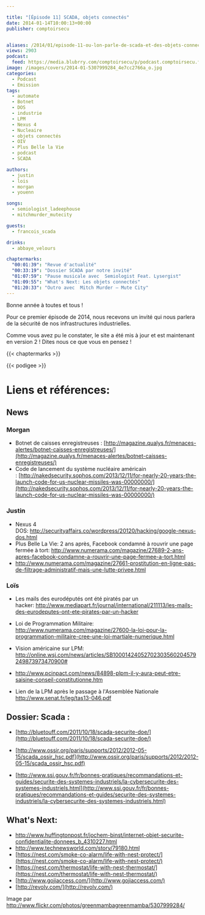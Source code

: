 ```yaml
---

title: "[Épisode 11] SCADA, objets connectés"
date: 2014-01-14T10:00:13+00:00
publisher: comptoirsecu


aliases: /2014/01/episode-11-ou-lon-parle-de-scada-et-des-objets-connectes/
views: 2903
podcast:
  feed: https://media.blubrry.com/comptoirsecu/p/podcast.comptoirsecu.fr/CSEC.EP11.2014-01-13.SCADA.mp3
image: /images/covers/2014-01-5307999284_4e7cc2766a_o.jpg
categories:
  - Podcast
  - Emission
tags:
  - automate
  - Botnet
  - DOS
  - industrie
  - LPM
  - Nexus 4
  - Nucleaire
  - objets connectés
  - OIV
  - Plus Belle la Vie
  - podcast
  - SCADA

authors:
  - justin
  - lois
  - morgan
  - youenn

songs:
  - semiologist_ladeephouse
  - mitchmurder_mutecity

guests:
  - francois_scada

drinks:
  - abbaye_velours

chaptermarks:
  "00:01:39": "Revue d'actualité"
  "00:33:19": "Dossier SCADA par notre invité"
  "01:07:59": "Pause musicale avec  Semiologist Feat. Lysergist"
  "01:09:55": "What's Next: Les objets connectés"
  "01:20:33": "Outro avec  Mitch Murder – Mute City"
---
```

Bonne année à toutes et tous !

Pour ce premier épisode de 2014, nous recevons un invité qui nous parlera de la sécurité de nos infrastructures industrielles.

Comme vous avez pu le constater, le site a été mis à jour et est maintenant en version 2 ! Dites nous ce que vous en pensez !

{{< chaptermarks >}}

{{< podigee >}}


# Liens et références:

## News

### Morgan

- Botnet de caisses enregistreuses : [http://magazine.qualys.fr/menaces-alertes/botnet-caisses-enregistreuses/](http://magazine.qualys.fr/menaces-alertes/botnet-caisses-enregistreuses/)
- Code de lancement du système nucléaire américain : [http://nakedsecurity.sophos.com/2013/12/11/for-nearly-20-years-the-launch-code-for-us-nuclear-missiles-was-00000000/](http://nakedsecurity.sophos.com/2013/12/11/for-nearly-20-years-the-launch-code-for-us-nuclear-missiles-was-00000000/)

### Justin

- Nexus  4 DOS: <http://securityaffairs.co/wordpress/20120/hacking/google-nexus-dos.html>
- Plus Belle La Vie: 2 ans après, Facebook condamné à rouvrir une page fermée à tort: <http://www.numerama.com/magazine/27689-2-ans-apres-facebook-condamne-a-rouvrir-une-page-fermee-a-tort.html>
- <http://www.numerama.com/magazine/27661-prostitution-en-ligne-pas-de-filtrage-administratif-mais-une-lutte-privee.html>

### Loïs

- Les mails des eurodéputés ont été piratés par un hacker: <http://www.mediapart.fr/journal/international/211113/les-mails-des-eurodeputes-ont-ete-pirates-par-un-hacker>

- Loi de Programmation Militaire: <http://www.numerama.com/magazine/27600-la-loi-pour-la-programmation-militaire-cree-une-loi-martiale-numerique.html>

- Vision américaine sur LPM: <http://online.wsj.com/news/articles/SB10001424052702303560204579249873973470900#>

- <http://www.pcinpact.com/news/84898-plpm-il-y-aura-peut-etre-saisine-conseil-constitutionne.htm>

- Lien de la LPM après le passage à l'Assemblée Nationale <http://www.senat.fr/leg/tas13-046.pdf>

## Dossier: Scada :

- [http://bluetouff.com/2011/10/18/scada-securite-doe/](http://bluetouff.com/2011/10/18/scada-securite-doe/)

- [http://www.ossir.org/paris/supports/2012/2012-05-15/scada_ossir_hsc.pdf](http://www.ossir.org/paris/supports/2012/2012-05-15/scada_ossir_hsc.pdf)

- [http://www.ssi.gouv.fr/fr/bonnes-pratiques/recommandations-et-guides/securite-des-systemes-industriels/la-cybersecurite-des-systemes-industriels.html](http://www.ssi.gouv.fr/fr/bonnes-pratiques/recommandations-et-guides/securite-des-systemes-industriels/la-cybersecurite-des-systemes-industriels.html)

## What's Next:

- <http://www.huffingtonpost.fr/jochem-binst/internet-objet-securite-confidentialite-donnees_b_4310227.html>
- <http://www.technewsworld.com/story/79180.html>
- [https://nest.com/smoke-co-alarm/life-with-nest-protect/](https://nest.com/smoke-co-alarm/life-with-nest-protect/)
- [https://nest.com/thermostat/life-with-nest-thermostat/](https://nest.com/thermostat/life-with-nest-thermostat/)
- [http://www.gojiaccess.com/](http://www.gojiaccess.com/)
- [http://revolv.com/](http://revolv.com/)


Image par <http://www.flickr.com/photos/greenmambagreenmamba/5307999284/>
